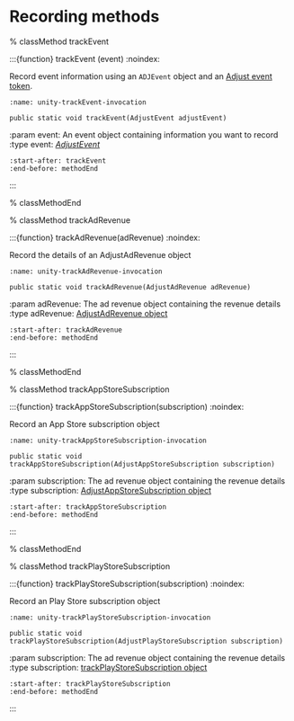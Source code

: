 # Recording methods

% classMethod trackEvent

:::{function} trackEvent (event)
:noindex:

Record event information using an `ADJEvent` object and an [Adjust event token](https://help.adjust.com/en/article/basic-event-setup#create-an-event-token).

```{code-block} cs
:name: unity-trackEvent-invocation

public static void trackEvent(AdjustEvent adjustEvent)
```

:param event: An event object containing information you want to record
:type event: [*AdjustEvent*](/unity/reference/AdjustEvent.md)

```{include} /unity/fragments/Adjust.md
:start-after: trackEvent
:end-before: methodEnd
```

:::

% classMethodEnd

% classMethod trackAdRevenue

:::{function} trackAdRevenue(adRevenue)
:noindex:

Record the details of an AdjustAdRevenue object

```{code-block} cs
:name: unity-trackAdRevenue-invocation

public static void trackAdRevenue(AdjustAdRevenue adRevenue)
```

:param adRevenue: The ad revenue object containing the revenue details
:type adRevenue: [AdjustAdRevenue object](/unity/reference/AdjustAdRevenue.md)

```{include} /unity/fragments/Adjust.md
:start-after: trackAdRevenue
:end-before: methodEnd
```

:::

% classMethodEnd

% classMethod trackAppStoreSubscription

:::{function} trackAppStoreSubscription(subscription)
:noindex:

Record an App Store subscription object

```{code-block} cs
:name: unity-trackAppStoreSubscription-invocation

public static void trackAppStoreSubscription(AdjustAppStoreSubscription subscription)
```

:param subscription: The ad revenue object containing the revenue details
:type subscription: [AdjustAppStoreSubscription object](/unity/reference/AdjustAppStoreSubscription.md)

```{include} /unity/fragments/Adjust.md
:start-after: trackAppStoreSubscription
:end-before: methodEnd
```

:::

% classMethodEnd

% classMethod trackPlayStoreSubscription

:::{function} trackPlayStoreSubscription(subscription)
:noindex:

Record an Play Store subscription object

```{code-block} cs
:name: unity-trackPlayStoreSubscription-invocation

public static void trackPlayStoreSubscription(AdjustPlayStoreSubscription subscription)
```

:param subscription: The ad revenue object containing the revenue details
:type subscription: [trackPlayStoreSubscription object](/unity/reference/AdjustPlayStoreSubscription.md)

```{include} /unity/fragments/Adjust.md
:start-after: trackPlayStoreSubscription
:end-before: methodEnd
```

:::
